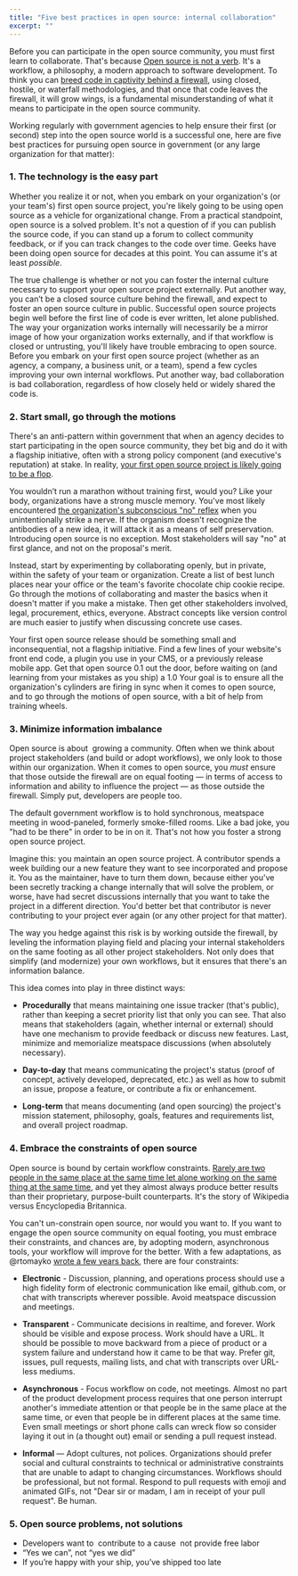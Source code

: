 ```yaml
---
title: "Five best practices in open source: internal collaboration"
excerpt: ""
---
```


Before you can participate in the open source community, you must first learn to collaborate. That's because [Open source is not a verb](http://ben.balter.com/2012/10/15/open-source-is-not-a-verb/). It's a workflow, a philosophy, a modern approach to software development. To think you can [breed code in captivity behind a firewall](http://ben.balter.com/2013/05/14/we-ve-been-selling-open-source-wrong/), using closed, hostile, or waterfall methodologies, and that once that code leaves the firewall, it will grow wings, is a fundamental misunderstanding of what it means to participate in the open source community.

Working regularly with government agencies to help ensure their first (or second) step into the open source world is a successful one, here are five best practices for pursuing open source in government (or any large organization for that matter):

### 1. The technology is the easy part

Whether you realize it or not, when you embark on your organization's (or your team's) first open source project, you're likely going to be using open source as a vehicle for organizational change. From a practical standpoint, open source is a solved problem. It's not a question of if you can publish the source code, if you can stand up a forum to collect community feedback, or if you can track changes to the code over time. Geeks have been doing open source for decades at this point. You can assume it's at least *possible*.

The true challenge is whether or not you can foster the internal culture necessary to support your open source project externally. Put another way, you can’t be a closed source culture behind the firewall, and expect to foster an open source culture in public. Successful open source projects begin well before the first line of code is ever written, let alone published. The way your organization works internally will necessarily be a mirror image of how your organization works externally, and if that workflow is closed or untrusting, you'll likely have trouble embracing to open source. Before you embark on your first open source project (whether as an agency, a company, a business unit, or a team), spend a few cycles improving your own internal workflows. Put another way, bad collaboration is bad collaboration, regardless of how closely held or widely shared the code is.

### 2. Start small, go through the motions

There's an anti-pattern within government that when an agency decides to start participating in the open source community, they bet big and do it with a flagship initiative, often with a strong policy component (and executive's reputation) at stake. In reality, [your first open source project is likely going to be a flop](http://ben.balter.com/2015/02/11/why-your-first-open-source-project-is-going-to-be-a-dud/).

You wouldn’t run a marathon without training first, would you? Like your body, organizations have a strong muscle memory. You've most likely encountered [the organization's subconscious "no"  reflex](http://ben.balter.com/2014/03/21/want-to-innovate-in-government-focus-on-culture/#bureaucracy-is-an-organism) when you unintentionally strike a nerve. If the organism doesn't recognize the antibodies of a new idea, it will attack it as a means of self preservation. Introducing open source is no exception. Most stakeholders will say "no" at first glance, and not on the proposal's merit.

Instead, start by experimenting by collaborating openly, but in private, within the safety of your team or organization. Create a list of best lunch places near your office or the team's favorite chocolate chip cookie recipe. Go through the motions of collaborating and master the basics when it doesn't matter if you make a mistake. Then get other stakeholders involved, legal, procurement, ethics, everyone. Abstract concepts like version control are much easier to justify when discussing concrete use cases.

Your first open source release should be something small and inconsequential, not a flagship initiative. Find a few lines of your website's front end code, a plugin you use in your CMS, or a previously release mobile app. Get that open source 0.1 out the door, before waiting on (and learning from your mistakes as you ship) a 1.0 Your goal is to ensure all the organization's cylinders are firing in sync when it comes to open source, and to go through the motions of open source, with a bit of help from training wheels.

### 3. Minimize information imbalance

Open source is about  growing a community. Often when we think about project stakeholders (and build or adopt workflows), we only look to those within our organization. When it comes to open source, you *must* ensure that those outside the firewall are on equal footing — in terms of access to information and ability to influence the project — as those outside the firewall. Simply put, developers are people too.

The default government workflow is to hold synchronous, meatspace meeting in wood-paneled, formerly smoke-filled rooms. Like a bad joke, you "had to be there" in order to be in on it. That's not how you foster a strong open source project.

Imagine this: you maintain an open source project. A contributor spends a week building our a new feature they want to see incorporated and propose it. You as the maintainer, have to turn them down, because either you've been secretly tracking a change internally that will solve the problem, or worse, have had secret discussions internally that you want to take the project in a different direction. You'd better bet that contributor is never contributing to your project ever again (or any other project for that matter).

The way you hedge against this risk is by working outside the firewall, by leveling the information playing field and placing your internal stakeholders on the same footing as all other project stakeholders. Not only does that simplify (and modernize) your own workflows, but it ensures that there's an information balance.

This idea comes into play in three distinct ways:

* **Procedurally** that means maintaining one issue tracker (that's public), rather than keeping a secret priority list that only you can see. That also means that stakeholders (again, whether internal or external) should have one mechanism to provide feedback or discuss new features. Last, minimize and memorialize meatspace discussions (when absolutely necessary).

* **Day-to-day** that means communicating the project's status (proof of concept, actively developed, deprecated, etc.) as well as how to submit an issue, propose a feature, or contribute a fix or enhancement.

* **Long-term** that means documenting (and open sourcing) the project's mission statement, philosophy, goals, features and requirements list, and overall project roadmap.

### 4. Embrace the constraints of open source

Open source is bound by certain workflow constraints. [Rarely are two people in the same place at the same time let alone working on the same thing at the same time](http://ben.balter.com/2014/11/06/rules-of-communicating-at-github/), and yet they almost always produce better results than their proprietary, purpose-built counterparts. It's the story of Wikipedia versus Encyclopedia Britannica.

You can't un-constrain open source, nor would you want to. If you want to engage the open source community on equal footing, you must embrace their constraints, and chances are, by adopting modern, asynchronous tools, your workflow will improve for the better. With a few adaptations, as @rtomayko [wrote a few years back](http://tomayko.com/writings/adopt-an-open-source-process-constraints), there are four constraints:

* **Electronic** - Discussion, planning, and operations process should use a high fidelity form of electronic communication like email, github.com, or chat with transcripts wherever possible. Avoid meatspace discussion and meetings.

* **Transparent** - Communicate decisions in realtime, and forever. Work should be visible and expose process. Work should have a URL. It should be possible to move backward from a piece of product or a system failure and understand how it came to be that way. Prefer git, issues, pull requests, mailing lists, and chat with transcripts over URL-less mediums.

* **Asynchronous** - Focus workflow on code, not meetings. Almost no part of the product development process requires that one person interrupt another's immediate attention or that people be in the same place at the same time, or even that people be in different places at the same time. Even small meetings or short phone calls can wreck flow so consider laying it out in (a thought out) email or sending a pull request instead.

* **Informal** — Adopt cultures, not polices. Organizations should prefer social and cultural constraints to technical or administrative constraints that are unable to adapt to changing circumstances. Workflows should be professional, but not formal. Respond to pull requests with emoji and animated GIFs, not "Dear sir or madam, I am in receipt of your pull request". Be human.

### 5. Open source problems, not solutions

* Developers want to  contribute to a cause  not provide free labor
* “Yes we can”, not “yes we did”
* If you’re happy with your ship, you’ve shipped too late

